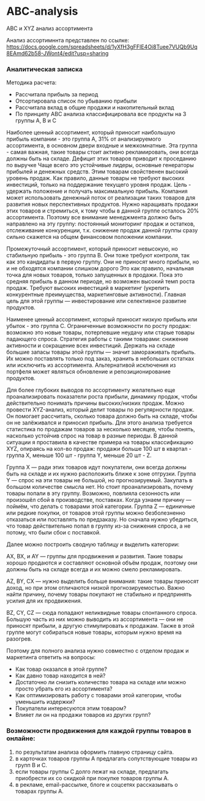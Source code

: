 # ABC-analysis
ABC и XYZ анализ ассортимента

Анализ ассортимннта представлен по ссылке: https://docs.google.com/spreadsheets/d/1yXfH3gFFIE4Oi8Tuee7VUQb9Uq8EAmd62b58-JWont4/edit?usp=sharing

### Аналитическая записка

Методика расчета:
* Рассчитала прибыль за период
* Отсортировала список по убыванию прибыли
* Рассчитала вклад в общие продажи и накопительный вклад
* По принципу АВС анализа классифицировала все продукты на 3 группы А, В и С

Наиболее ценный ассортимент, который приносит наибольшую прибыль компании - это группа А, 31% от анализируемого ассортимента, в основном двери входные и межкомнатные.
Эта группа - самая важная, такие товары стоит активно рекламировать, они всегда должны быть на складе. Дефицит этих товаров приводит к проседанию по выручке
Чаще всего это устойчивые лидеры, основные генераторы прибылей и денежных средств.
Этим товарам свойственен высокий уровень продаж.
Как правило, данные товары не требуют высоких инвестиций, только на поддержание текущего уровня продаж. Цель - удержать положение и получать максимальную прибыль.
Компания может использовать денежный поток от реализации таких товаров для развития новых перспективных продуктов.
Нужно наращивать продажи этих товаров и стремиться, к тому чтобы в данной группе осталось 20% ассортимента.
Поэтому все внимание менеджмента должно быть направлено на эту группу: постоянный мониторинг продаж и остатков, отслеживание конкуренции, т.к. снижение продаж данной группы сразу сильно скажется на общем финансовом положении компании.

Промежуточный ассортимент, который приносит невысокую, но стабильную прибыль - это группа В.
Они тоже требуют контроля, так как это кандидаты в первую группу. Они не приносят много прибыли, но и не обходятся компании слишком дорого
Это как правило, начальная точка для новых товаров, только запущенных в продажи.
Пока это средняя прибыль в данном периоде, но возможен высокий темп роста продаж.
Требуют высоких инвестиций в маркетинг (укрепить конкурентные преимущества, маркетинговые активности).
Главная цель для этой группы — инвестирование или селективное развитие продуктов.

Наименее ценный ассортимент, который приносит низкую прибыль или убыток - это группа С.
Ограниченные возможности по росту продаж: возможно это новые товары, потерпевшие неудачу или старые товары падающего спроса.
Стратегия работы с такими товарами: снижение активности и сокращение всех инвестиций.
Держать на складе большие запасы товары этой группы — значит замораживать прибыль. 
Их можно поставлять только под заказ, хранить в небольших остатках или исключить из ассортимента.
Альтернативой исключения из портфеля может являться обновление и репозиционирование продуктов.

Для более глубоких выводов по ассортименту желательно еще проанализировать показатели роста прибыли, динамику продаж, 
чтобы действительно понимать причины высоких/низких продаж.
Можно провести XYZ-анализ, который делит товары по регулярности продаж.
Он помогает рассчитать, сколько товара должно быть на складе, чтобы он не залёживался и приносил прибыль. Для этого анализа требуется статистика по продажам товаров за несколько месяцев, чтобы понять, насколько устойчив спрос на товар в разные периоды.
В данной ситуации я проставила в качестве примера на товары классификацию XYZ, опираясь на кол-во продаж:
продажи больше 100 шт в квартал - группа X, меньше 100 шт - группа Y, меньше 20 шт - Z.

Группа X — ради этих товаров идут покупатели, они всегда должны быть на складе и их нужно расположить ближе к зоне отгрузки. 
Группа Y — спрос на эти товары не большой, но прогнозируемый. Закупать в большом количестве смысла нет. 
Но стоит проанализировать, почему товары попали в эту группу. Возможно, повлияла сезонность или произошёл сбой в производстве, поставках. 
Когда узнаем причину — поймём, что делать с товарами этой категории.
Группа Z — единичные или редкие покупки, от товаров этой группы можно безболезненно отказаться или поставлять по предзаказу. 
Но сначала нужно убедиться, что товар действительно попал в группу из-за снижения спроса, а не потому, что были сбои с поставкой.

Далее можно построить сводную таблицу и выделить категории:

AX, BX, и AY — группы для продвижения и развития. 
Такие товары хорошо продаются и составляют основной объём продаж, поэтому они должны быть на складе всегда и их можно смело рекламировать.

AZ, BY, CX — нужно выделить больше внимания: такие товары приносят доход, но при этом отличаются низкой прогнозируемостью. 
Важно найти причину, почему товары покупают не стабильно и предпринять усилия для их продвижения.

BZ, CY, CZ  — сюда попадают неликвидные товары спонтанного спроса. 
Большую часть из них можно выводить из ассортимента — они не приносят прибыли, а другую стимулировать к продажам. 
Также в этой группе могут собираться новые товары, которым нужно время на разогрев.

Поэтому для полного анализа нужно совместно с отделом продаж и маркетинга ответить на вопросы:
* Как товар оказался в этой группе?
* Как давно товар находится в ней?
* Достаточно ли снизить количество товара на складе или можно просто убрать его из ассортимента?
* Как оптимизировать работу с товарами этой категории, чтобы уменьшить издержки?
* Покупатели интересуются этим товаром?
* Влияет ли он на продажи товаров из других групп?

### Возможности продвижения для каждой группы товаров в онлайне:
1. по результатам анализа оформить главную страницу сайта.
2. в карточках товаров группы А предлагать сопутствующие товары из групп В и С.
3. если товары группы С долго лежат на складе, предлагать приобрести их со скидкой при покупке товаров группы А.
4. в рекламе, email-рассылке, блоге и соцсетях рассказывать о товарах группы А.
